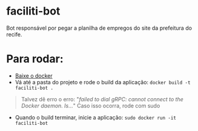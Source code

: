 
# faciliti-bot
Bot responsável por pegar a planilha de empregos do site da prefeitura do recife.

# Para rodar:

 - [Baixe o docker](https://docs.docker.com/install/linux/docker-ce/ubuntu/)
 - Vá até a pasta do projeto e rode o build da aplicação:
 `docker build -t faciliti-bot .`
> Talvez dê erro o erro: "*failed to dial gRPC: cannot connect to the Docker daemon. Is...*" Caso isso ocorra, rode com sudo 
 - Quando o build terminar, inicie a aplicação:
	`sudo docker run -it faciliti-bot`